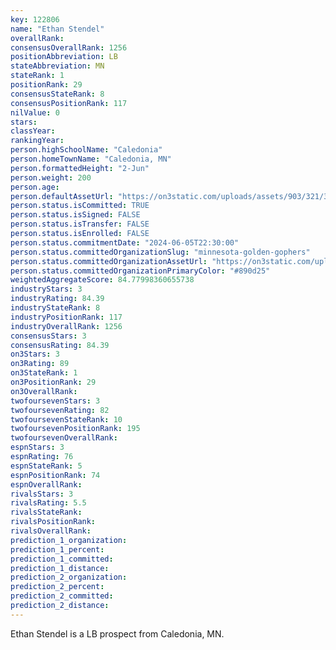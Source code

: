 ```yaml
---
key: 122806
name: "Ethan Stendel"
overallRank: 
consensusOverallRank: 1256
positionAbbreviation: LB
stateAbbreviation: MN
stateRank: 1
positionRank: 29
consensusStateRank: 8
consensusPositionRank: 117
nilValue: 0
stars: 
classYear: 
rankingYear: 
person.highSchoolName: "Caledonia"
person.homeTownName: "Caledonia, MN"
person.formattedHeight: "2-Jun"
person.weight: 200
person.age: 
person.defaultAssetUrl: "https://on3static.com/uploads/assets/903/321/321903.jpg"
person.status.isCommitted: TRUE
person.status.isSigned: FALSE
person.status.isTransfer: FALSE
person.status.isEnrolled: FALSE
person.status.commitmentDate: "2024-06-05T22:30:00"
person.status.committedOrganizationSlug: "minnesota-golden-gophers"
person.status.committedOrganizationAssetUrl: "https://on3static.com/uploads/assets/43/150/150043.svg"
person.status.committedOrganizationPrimaryColor: "#890d25"
weightedAggregateScore: 84.77998360655738
industryStars: 3
industryRating: 84.39
industryStateRank: 8
industryPositionRank: 117
industryOverallRank: 1256
consensusStars: 3
consensusRating: 84.39
on3Stars: 3
on3Rating: 89
on3StateRank: 1
on3PositionRank: 29
on3OverallRank: 
twofoursevenStars: 3
twofoursevenRating: 82
twofoursevenStateRank: 10
twofoursevenPositionRank: 195
twofoursevenOverallRank: 
espnStars: 3
espnRating: 76
espnStateRank: 5
espnPositionRank: 74
espnOverallRank: 
rivalsStars: 3
rivalsRating: 5.5
rivalsStateRank: 
rivalsPositionRank: 
rivalsOverallRank: 
prediction_1_organization: 
prediction_1_percent: 
prediction_1_committed: 
prediction_1_distance: 
prediction_2_organization: 
prediction_2_percent: 
prediction_2_committed: 
prediction_2_distance: 
---
```

Ethan Stendel is a LB prospect from Caledonia, MN.